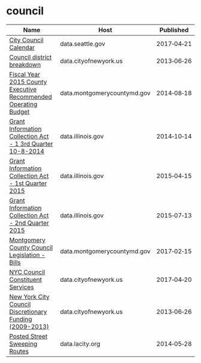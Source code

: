 # council

Name | Host | Published
---- | ---- | ---------
[City Council Calendar](../datasets/ivxr-h48f.md) | data.seattle.gov | 2017&#x2011;04&#x2011;21
[Council district breakdown](../datasets/jqy3-ybjq.md) | data.cityofnewyork.us | 2013&#x2011;06&#x2011;26
[Fiscal Year 2015 County Executive Recommended Operating Budget](../datasets/y7rf-xz8k.md) | data.montgomerycountymd.gov | 2014&#x2011;08&#x2011;18
[Grant Information Collection Act - 1 3rd Quarter 10-8-2014](../datasets/wxdj-p68s.md) | data.illinois.gov | 2014&#x2011;10&#x2011;14
[Grant Information Collection Act - 1st Quarter 2015](../datasets/rxtg-dp75.md) | data.illinois.gov | 2015&#x2011;04&#x2011;15
[Grant Information Collection Act - 2nd Quarter 2015](../datasets/8gc6-dfne.md) | data.illinois.gov | 2015&#x2011;07&#x2011;13
[Montgomery County Council Legislation - Bills](../datasets/ksj8-bd3u.md) | data.montgomerycountymd.gov | 2017&#x2011;02&#x2011;15
[NYC Council Constituent Services](../datasets/b9km-gdpy.md) | data.cityofnewyork.us | 2017&#x2011;04&#x2011;20
[New York City Council Discretionary Funding (2009-2013)](../datasets/m3fi-rt3k.md) | data.cityofnewyork.us | 2013&#x2011;06&#x2011;26
[Posted Street Sweeping Routes](../datasets/krk7-ayq2.md) | data.lacity.org | 2014&#x2011;05&#x2011;28

